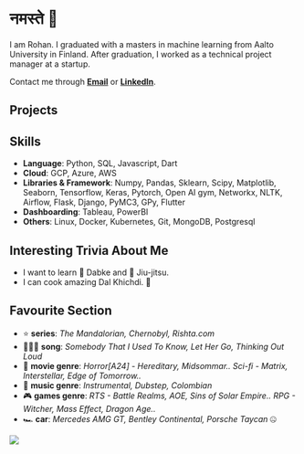 # नमस्ते 🙏
I am Rohan. I graduated with a masters in machine learning from Aalto University in Finland. After graduation, I worked as a technical project manager at a startup. 

Contact me through **[Email](rohanchauhan22@gmail.com)** or **[LinkedIn](https://www.linkedin.com/in/rohan22/)**.

## Projects

## Skills
* **Language**: Python, SQL, Javascript, Dart
* **Cloud**: GCP, Azure, AWS
* **Libraries & Framework**: Numpy, Pandas, Sklearn, Scipy, Matplotlib, Seaborn, Tensorflow, Keras, Pytorch, Open AI gym, Networkx, NLTK, Airflow, Flask, Django, PyMC3, GPy, Flutter
* **Dashboarding**: Tableau, PowerBI
* **Others**: Linux, Docker, Kubernetes, Git, MongoDB, Postgresql

## Interesting Trivia About Me
* I want to learn 🕺 Dabke and 🥋 Jiu-jitsu.
* I can cook amazing Dal Khichdi. 🥘

## Favourite Section
* ⭐ **series**: *The Mandalorian, Chernobyl, Rishta.com*
* 🦹🏼‍♂️ **song**: *Somebody That I Used To Know, Let Her Go, Thinking Out Loud*
* 🎥 **movie genre**: *Horror[A24] - Hereditary, Midsommar.. Sci-fi - Matrix, Interstellar, Edge of Tomorrow..*
* 🎵 **music genre**: *Instrumental, Dubstep, Colombian*
* 🎮 **games genre**: *RTS - Battle Realms, AOE, Sins of Solar Empire.. RPG - Witcher, Mass Effect, Dragon Age..*
* 🏎️ **car**: *Mercedes AMG GT, Bentley Continental, Porsche Taycan* 🤐


![](https://komarev.com/ghpvc/?username=rohanchauhan&color=ff69b4)
